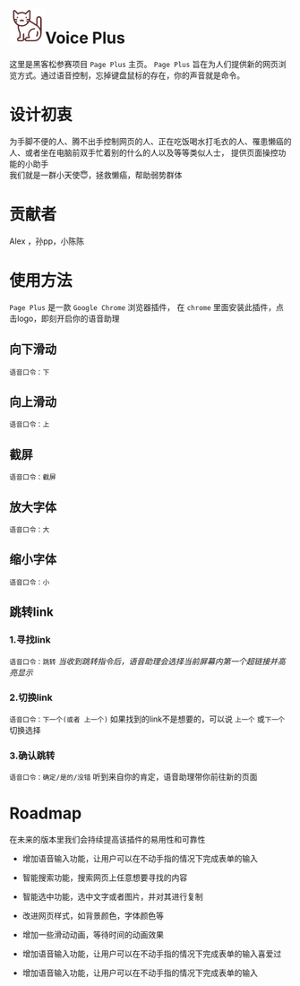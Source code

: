 # ![VoicePlus logo](https://github.com/git-hacker/404-team/blob/master/src/img/logo.png?raw=true)Voice Plus

这里是黑客松参赛项目 `Page Plus` 主页。 `Page Plus` 旨在为人们提供新的网页浏览方式。通过语音控制，忘掉键盘鼠标的存在，你的声音就是命令。

# 设计初衷   

为手脚不便的人、腾不出手控制网页的人、正在吃饭喝水打毛衣的人、罹患懒癌的人、或者坐在电脑前双手忙着别的什么的人以及等等类似人士，
提供页面操控功能的小助手  
我们就是一群小天使😇，拯救懒癌，帮助弱势群体  

# 贡献者  
Alex ，孙pp，小陈陈  

# 使用方法  

 `Page Plus` 是一款 `Google Chrome` 浏览器插件，
在 `chrome` 里面安装此插件，点击logo，即刻开启你的语音助理

## 向下滑动  
``
语音口令：下  
``  
## 向上滑动    
``
语音口令：上
``  
## 截屏    
``
语音口令：截屏
``  
## 放大字体    
``
语音口令：大
``  
## 缩小字体    
``
语音口令：小
``
## 跳转link    

### 1.寻找link
``
语音口令：跳转
``
*当收到跳转指令后，语音助理会选择当前屏幕内第一个超链接并高亮显示*

### 2.切换link
``
语音口令：下一个(或者 上一个)
``
如果找到的link不是想要的，可以说 `上一个` 或`下一个` 切换选择

### 3.确认跳转
``
语音口令：确定/是的/没错
``
听到来自你的肯定，语音助理带你前往新的页面

# Roadmap
在未来的版本里我们会持续提高该插件的易用性和可靠性

* 增加语音输入功能，让用户可以在不动手指的情况下完成表单的输入
* 智能搜索功能，搜索网页上任意想要寻找的内容
* 智能选中功能，选中文字或者图片，并对其进行复制
* 改进网页样式，如背景颜色，字体颜色等
* 增加一些滑动动画，等待时间的动画效果

* 增加语音输入功能，让用户可以在不动手指的情况下完成表单的输入喜爱过
* 增加语音输入功能，让用户可以在不动手指的情况下完成表单的输入

